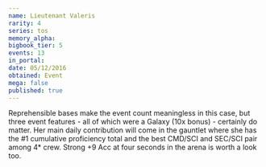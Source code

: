 ```yaml
---
name: Lieutenant Valeris
rarity: 4
series: tos
memory_alpha:
bigbook_tier: 5
events: 13
in_portal:
date: 05/12/2016
obtained: Event
mega: false
published: true
---
```


Reprehensible bases make the event count meaningless in this case, but three event features - all of which were a Galaxy (10x bonus) - certainly do matter. Her main daily contribution will come in the gauntlet where she has the #1 cumulative proficiency total and the best CMD/SCI and SEC/SCI pair among 4* crew. Strong +9 Acc at four seconds in the arena is worth a look too.
